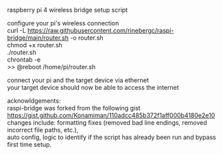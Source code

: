 raspberry pi 4 wireless bridge setup script  
  
configure your pi's wireless connection  
curl -L https://raw.githubusercontent.com/rinebergc/raspi-bridge/main/router.sh -o router.sh  
chmod +x router.sh  
./router.sh  
chrontab -e  
\>> @reboot /home/pi/router.sh
    
connect your pi and the target device via ethernet  
your target device should now be able to access the internet
  
acknowldgements:  
raspi-bridge was forked from the following gist  
https://gist.github.com/Konamiman/110adcc485b372f1aff000b4180e2e10  
changes include: formatting fixes (removed bad line endings, removed incorrect file paths, etc.),  
auto config, logic to identify if the script has already been run and bypass first time setup.  
